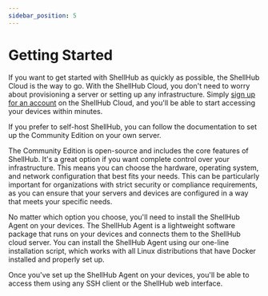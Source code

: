 ```yaml
---
sidebar_position: 5
---
```


# Getting Started

If you want to get started with ShellHub as quickly as possible,
the ShellHub Cloud is the way to go. With the ShellHub Cloud,
you don't need to worry about provisioning a server or setting up any infrastructure.
Simply [sign up for an account](https://cloud.shellhub.io/sign-up) on the ShellHub Cloud,
and you'll be able to start accessing your devices within minutes.

If you prefer to self-host ShellHub, you can follow the documentation
to set up the Community Edition on your own server.

The Community Edition is open-source and includes the core features of ShellHub.
It's a great option if you want complete control over your infrastructure.
This means you can choose the hardware, operating system, and network configuration
that best fits your needs. This can be particularly important for organizations
with strict security or compliance requirements, as you can ensure that your servers
and devices are configured in a way that meets your specific needs.

No matter which option you choose, you'll need to install the ShellHub Agent on your devices.
The ShellHub Agent is a lightweight software package that runs on your devices and connects
them to the ShellHub cloud server. You can install the ShellHub Agent using our one-line installation script,
which works with all Linux distributions that have Docker installed and properly set up.

Once you've set up the ShellHub Agent on your devices,
you'll be able to access them using any SSH client or the ShellHub web interface.
